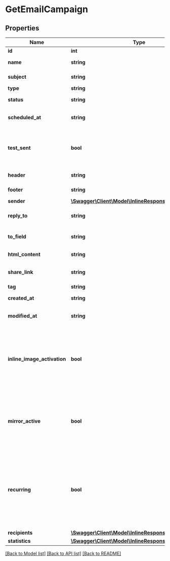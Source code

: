 # GetEmailCampaign

## Properties
Name | Type | Description | Notes
------------ | ------------- | ------------- | -------------
**id** | **int** | ID of the campaign | 
**name** | **string** | Name of the campaign | 
**subject** | **string** | Subject of the campaign | 
**type** | **string** | Type of campaign | 
**status** | **string** | Status of the campaign | 
**scheduled_at** | **string** | Date on which campaign is scheduled | 
**test_sent** | **bool** | Retrieved the status of test email sending. (true&#x3D;Test email has been sent  false&#x3D;Test email has not been sent) | 
**header** | **string** | Header of the campaign | 
**footer** | **string** | Footer of the campaign | 
**sender** | [**\Swagger\Client\Model\InlineResponse2008Sender**](InlineResponse2008Sender.md) |  | [optional] 
**reply_to** | **string** | Email defined as the \&quot;Reply to\&quot; of the campaign | 
**to_field** | **string** | Customisation of the \&quot;to\&quot; field of the campaign | 
**html_content** | **string** | HTML content of the campaign | 
**share_link** | **string** | Link to share the campaign on social medias | 
**tag** | **string** | Tag of the campaign | 
**created_at** | **string** | Creation date of the campaign | 
**modified_at** | **string** | Date of last modification of the campaign | 
**inline_image_activation** | **bool** | Status of inline image. inlineImageActivation &#x3D; false means image can’t be embedded, &amp; inlineImageActivation &#x3D; true means image can be embedded, in the email. | [optional] 
**mirror_active** | **bool** | Status of mirror links in campaign. mirrorActive &#x3D; false means mirror links are deactivated, &amp; mirrorActive &#x3D; true means mirror links are activated, in the campaign | [optional] 
**recurring** | **bool** | FOR TRIGGER ONLY ! Type of trigger campaign.recurring &#x3D; false means contact can receive the same Trigger campaign only once, &amp; recurring &#x3D; true means contact can receive the same Trigger campaign several times | [optional] 
**recipients** | [**\Swagger\Client\Model\InlineResponse2008Recipients**](InlineResponse2008Recipients.md) |  | [optional] 
**statistics** | [**\Swagger\Client\Model\InlineResponse2008Statistics**](InlineResponse2008Statistics.md) |  | [optional] 

[[Back to Model list]](../README.md#documentation-for-models) [[Back to API list]](../README.md#documentation-for-api-endpoints) [[Back to README]](../README.md)


